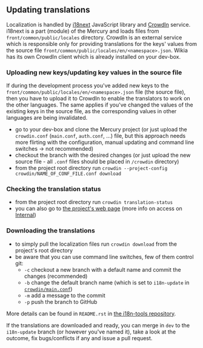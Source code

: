 ## Updating translations
Localization is handled by [i18next](http://i18next.com/) JavaScript library and [CrowdIn](https://crowdin.com/) service. i18next is a part (module) of the Mercury and loads files from `front/common/public/locales` directory. CrowdIn is an external service which is responsible only for providing translations for the keys' values from the source file `front/common/public/locales/en/<namespace>.json`. Wikia has its own CrowdIn client which is already installed on your dev-box.

### Uploading new keys/updating key values in the source file
If during the development process you've added new keys to the `front/common/public/locales/en/<namespace>.json` file (the source file), then you have to upload it to CrowdIn to enable the translators to work on the other languages. The same applies if you've changed the values of the existing keys in the source file, as the corresponding values in other languages are being invalidated.
* go to your dev-box and clone the Mercury project (or just upload the `crowdin.conf` (`main.conf`, `auth.conf`, ...) file, but this approach needs more flirting with the configuration, manual updating and command line switches → not recommended)
* checkout the branch with the desired changes (or just upload the new source file - all `.conf` files should be placed in `/crowdin` directory)
* from the project root directory run `crowdin --project-config crowdin/NAME_OF_CONF_FILE.conf download`

### Checking the translation status
* from the project root directory run `crowdin translation-status`
* you can also go to [the project's web page](https://crowdin.com/project/mercury) (more info on access on [Internal](https://one.wikia-inc.com/wiki/Crowdin))

### Downloading the translations
* to simply pull the localization files run `crowdin download` from the project's root directory
* be aware that you can use command line switches, few of them control git:
    * `-c` checkout a new branch with a default name and commit the changes (recommended)
    * `-b` change the default branch name (which is set to `i18n-update` in [`crowdin/main.conf`](https://github.com/Wikia/mercury/blob/dev/crowdin/main.conf#L3))
    * `-m` add a message to the commit
    * `-p` push the branch to GitHub

More details can be found in `README.rst` in [the i18n-tools repository](https://github.com/Wikia/i18n-tools).

If the translations are downloaded and ready, you can merge in `dev` to the `i18n-update` branch (or however you've named it), take a look at the outcome, fix bugs/conflicts if any and issue a pull request.
